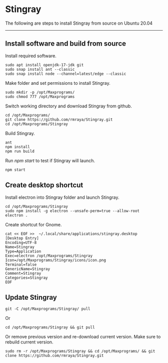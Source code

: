 # Stingray
The following are steps to install Stingray from source on Ubuntu 20.04

---

## Install software and build from source
Install required software.
```
sudo apt install openjdk-17-jdk git
sudo snap install ant --classic
sudo snap install node --channel=latest/edge --classic
```
Make folder and set permissions to install Stingray.
```
sudo mkdir -p /opt/Maxprograms/
sudo chmod 777 /opt/Maxprograms
```
Switch working directory and download Stingray from github.
```
cd /opt/Maxprograms/
git clone https://github.com/rmraya/Stingray.git
cd /opt/Maxprograms/Stingray
```
Build Stingray.
```
ant
npm install
npm run build
```
Run *npm start* to test if Stingray will launch.
```
npm start
```
## Create desktop shortcut
Install electron into Stingray folder and launch Stingray.
```
cd /opt/Maxprograms/Stingray
sudo npm install -g electron --unsafe-perm=true --allow-root
electron .
```
Create shortcut for Gnome.
```
cat << EOF >>  ~/.local/share/applications/stingray.desktop
[Desktop Entry]
Encoding=UTF-8
Name=Stingray
Type=Application
Exec=electron /opt/Maxprograms/Stingray
Icon=/opt/Maxprograms/Stingray/icons/icon.png
Terminal=false
GenericName=Stingray
Comment=Stingray
Categories=Stingray
EOF
```

## Update Stingray
```
git -C /opt/Maxprograms/Stingray/ pull
```
Or
```
cd /opt/Maxprograms/Stingray && git pull
```
Or remove previous version and re-download current version. Make sure to rebuild current version.
```
sudo rm -r /opt/Maxprograms/Stingray && cd /opt/Maxprograms/ && git clone https://github.com/rmraya/Stingray.git
```
